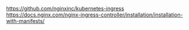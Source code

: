 https://github.com/nginxinc/kubernetes-ingress
https://docs.nginx.com/nginx-ingress-controller/installation/installation-with-manifests/

